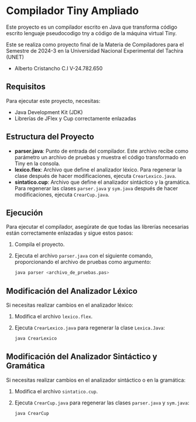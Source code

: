 # Compilador Tiny Ampliado

Este proyecto es un compilador escrito en Java que transforma código escrito lenguaje pseudocodigo tny a código de la máquina virtual Tiny.

Este se realiza como proyecto final de la Materia de Compiladores para el Semestre de 2024-3 en la Universidad Nacional Experimental del Tachira (UNET)

- Alberto Cristancho C.I V-24.782.650

## Requisitos

Para ejecutar este proyecto, necesitas:

- Java Development Kit (JDK)
- Librerías de JFlex y Cup correctamente enlazadas

## Estructura del Proyecto

- **parser.java**: Punto de entrada del compilador. Este archivo recibe como parámetro un archivo de pruebas y muestra el código transformado en Tiny en la consola.
- **lexico.flex**: Archivo que define el analizador léxico. Para regenerar la clase después de hacer modificaciones, ejecuta `CrearLexico.java`.
- **sintatico.cup**: Archivo que define el analizador sintáctico y la gramática. Para regenerar las clases `parser.java` y `sym.java` después de hacer modificaciones, ejecuta `CrearCup.java`.

## Ejecución

Para ejecutar el compilador, asegúrate de que todas las librerías necesarias están correctamente enlazadas y sigue estos pasos:

1. Compila el proyecto.
2. Ejecuta el archivo `parser.java` con el siguiente comando, proporcionando el archivo de pruebas como argumento:

   ```sh
   java parser <archivo_de_pruebas.pas>
   
## Modificación del Analizador Léxico

Si necesitas realizar cambios en el analizador léxico:

1. Modifica el archivo `lexico.flex`.
2. Ejecuta `CrearLexico.java` para regenerar la clase `Lexica.Java`:

   ```sh
   java CrearLexico
   

## Modificación del Analizador Sintáctico y Gramática

Si necesitas realizar cambios en el analizador sintáctico o en la gramática:

1. Modifica el archivo `sintatico.cup`.
2. Ejecuta `CrearCup.java` para regenerar las clases `parser.java` y `sym.java`:

   ```sh
   java CrearCup

